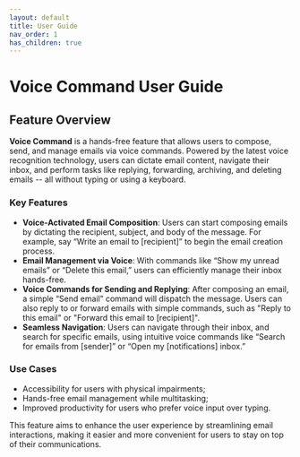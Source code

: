 ```yaml
---
layout: default
title: User Guide
nav_order: 1
has_children: true
---
```


# Voice Command User Guide

## Feature Overview

**Voice Command** is a hands-free feature that allows users to compose, send, and manage emails via voice commands. Powered by the latest voice recognition technology, users can dictate email content, navigate their inbox, and perform tasks like replying, forwarding, archiving, and deleting emails -- all without typing or using a keyboard.

### Key Features

* **Voice-Activated Email Composition**: Users can start composing emails by dictating the recipient, subject, and body of the message. For example, say “Write an email to [recipient]” to begin the email creation process.
* **Email Management via Voice**: With commands like “Show my unread emails” or “Delete this email,” users can efficiently manage their inbox hands-free.
* **Voice Commands for Sending and Replying**: After composing an email, a simple “Send email” command will dispatch the message. Users can also reply to or forward emails with simple commands, such as "Reply to this email" or "Forward this email to [recipient]".
* **Seamless Navigation**: Users can navigate through their inbox, and search for specific emails, using intuitive voice commands like “Search for emails from [sender]” or “Open my [notifications] inbox.”

### Use Cases

* Accessibility for users with physical impairments;
* Hands-free email management while multitasking;
* Improved productivity for users who prefer voice input over typing.

This feature aims to enhance the user experience by streamlining email interactions, making it easier and more convenient for users to stay on top of their communications.
